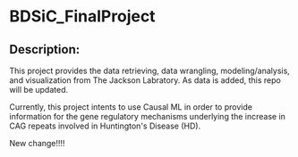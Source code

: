 # BDSiC_FinalProject

## Description:

This project provides the data retrieving, data wrangling, modeling/analysis, and visualization from The Jackson Labratory. As data is added, this repo will be updated. 

Currently, this project intents to use Causal ML in order to provide information for the gene regulatory mechanisms underlying the increase in CAG repeats involved in Huntington's Disease (HD).

New change!!!!
